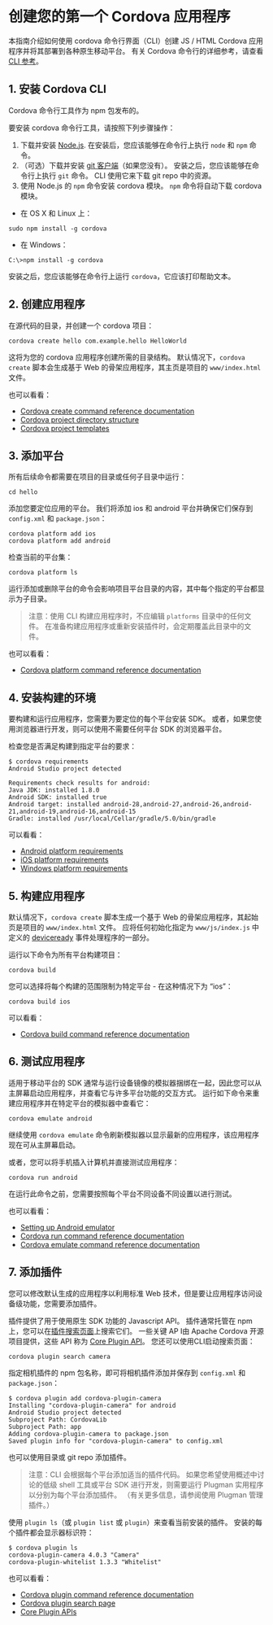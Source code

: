 # 创建您的第一个 Cordova 应用程序

本指南介绍如何使用 cordova 命令行界面（CLI）创建 JS / HTML Cordova 应用程序并将其部署到各种原生移动平台。 有关 Cordova 命令行的详细参考，请查看 [CLI 参考](https://cordova.apache.org/docs/en/8.x/reference/cordova-cli/index.html)。

## 1. 安装 Cordova CLI

Cordova 命令行工具作为 npm 包发布的。

要安装 cordova 命令行工具，请按照下列步骤操作：

1. 下载并安装 [Node.js](https://nodejs.org/en/download/). 在安装后，您应该能够在命令行上执行 `node` 和 `npm` 命令。
2. （可选）下载并安装 [git 客户端](http://git-scm.com/downloads)（如果您没有）。 安装之后，您应该能够在命令行上执行 `git` 命令。 CLI 使用它来下载 git repo 中的资源。
3. 使用 Node.js 的 `npm` 命令安装 cordova 模块。 `npm` 命令将自动下载 cordova 模块。
* 在 OS X 和 Linux 上：

```shell
sudo npm install -g cordova
```

* 在 Windows：

```shell
C:\>npm install -g cordova
```

安装之后，您应该能够在命令行上运行 `cordova`，它应该打印帮助文本。

## 2. 创建应用程序

在源代码的目录，并创建一个 cordova 项目：

```shell
cordova create hello com.example.hello HelloWorld
```

这将为您的 cordova 应用程序创建所需的目录结构。 默认情况下，`cordova create` 脚本会生成基于 Web 的骨架应用程序，其主页是项目的 `www/index.html` 文件。

也可以看看：

* [Cordova create command reference documentation](https://cordova.apache.org/docs/en/8.x/reference/cordova-cli/index.html#cordova-create-command)
* [Cordova project directory structure](https://cordova.apache.org/docs/en/8.x/reference/cordova-cli/index.html#directory-structure)
* [Cordova project templates](https://cordova.apache.org/docs/en/8.x/guide/cli/template.html#)

## 3. 添加平台

所有后续命令都需要在项目的目录或任何子目录中运行：

```shell
cd hello
```

添加您要定位应用的平台。 我们将添加 ios 和 android 平台并确保它们保存到 `config.xml` 和 `package.json`：

```shell
cordova platform add ios
cordova platform add android
```

检查当前的平台集：

```shell
cordova platform ls
```

运行添加或删除平台的命令会影响项目平台目录的内容，其中每个指定的平台都显示为子目录。

>注意：使用 CLI 构建应用程序时，不应编辑 `platforms` 目录中的任何文件。 在准备构建应用程序或重新安装插件时，会定期覆盖此目录中的文件。

也可以看看：

* [Cordova platform command reference documentation](https://cordova.apache.org/docs/en/8.x/reference/cordova-cli/index.html#cordova-platform-command)

## 4. 安装构建的环境

要构建和运行应用程序，您需要为要定位的每个平台安装 SDK。 或者，如果您使用浏览器进行开发，则可以使用不需要任何平台 SDK 的浏览器平台。

检查您是否满足构建到指定平台的要求：

```shell
$ cordova requirements
Android Studio project detected

Requirements check results for android:
Java JDK: installed 1.8.0
Android SDK: installed true
Android target: installed android-28,android-27,android-26,android-21,android-19,android-16,android-15
Gradle: installed /usr/local/Cellar/gradle/5.0/bin/gradle
```

可以看看：

* [Android platform requirements](https://cordova.apache.org/docs/en/8.x/guide/platforms/android/index.html#requirements-and-support)
* [iOS platform requirements](https://cordova.apache.org/docs/en/8.x/guide/platforms/ios/index.html#requirements-and-support)
* [Windows platform requirements](https://cordova.apache.org/docs/en/8.x/guide/platforms/windows/index.html#requirements-and-support)

## 5. 构建应用程序

默认情况下，`cordova create` 脚本生成一个基于 Web 的骨架应用程序，其起始页是项目的 `www/index.html` 文件。 应将任何初始化指定为 `www/js/index.js` 中定义的 [deviceready](https://cordova.apache.org/docs/en/8.x/cordova/events/events.html#deviceready) 事件处理程序的一部分。

运行以下命令为所有平台构建项目：

```shell
cordova build
```

您可以选择将每个构建的范围限制为特定平台 - 在这种情况下为 “ios”：

```shell
cordova build ios
```

可以看看：

* [Cordova build command reference documentation](https://cordova.apache.org/docs/en/8.x/reference/cordova-cli/index.html#cordova-build-command)

## 6. 测试应用程序

适用于移动平台的 SDK 通常与运行设备镜像的模拟器捆绑在一起，因此您可以从主屏幕启动应用程序，并查看它与许多平台功能的交互方式。 运行如下命令来重建应用程序并在特定平台的模拟器中查看它：

```shell
cordova emulate android
```

继续使用 `cordova emulate` 命令刷新模拟器以显示最新的应用程序，该应用程序现在可从主屏幕启动。

或者，您可以将手机插入计算机并直接测试应用程序：

```shell
cordova run android
```

在运行此命令之前，您需要按照每个平台不同设备不同设置以进行测试。

也可以看看：

* [Setting up Android emulator](https://cordova.apache.org/docs/en/8.x/guide/platforms/android/index.html#setting-up-an-emulator)
* [Cordova run command reference documentation](https://cordova.apache.org/docs/en/8.x/reference/cordova-cli/index.html#cordova-run-command)
* [Cordova emulate command reference documentation](https://cordova.apache.org/docs/en/8.x/reference/cordova-cli/index.html#cordova-emulate-command)

## 7. 添加插件

您可以修改默认生成的应用程序以利用标准 Web 技术，但是要让应用程序访问设备级功能，您需要添加插件。

插件提供了用于使用原生 SDK 功能的 Javascript API。 插件通常托管在 npm 上，您可以在[插件搜索页面](https://cordova.apache.org/plugins/)上搜索它们。 一些关键 AP I由 Apache Cordova 开源项目提供，这些 API 称为 [Core Plugin API](https://cordova.apache.org/docs/en/8.x/guide/support/index.html#core-plugin-apis)。 您还可以使用CLI启动搜索页面：

```shell
cordova plugin search camera
```

指定相机插件的 npm 包名称，即可将相机插件添加并保存到 `config.xml` 和 `package.json`：

```shell
$ cordova plugin add cordova-plugin-camera
Installing "cordova-plugin-camera" for android
Android Studio project detected
Subproject Path: CordovaLib
Subproject Path: app
Adding cordova-plugin-camera to package.json
Saved plugin info for "cordova-plugin-camera" to config.xml
```

也可以使用目录或 git repo 添加插件。

>注意：CLI 会根据每个平台添加适当的插件代码。 如果您希望使用概述中讨论的低级 shell 工具或平台 SDK 进行开发，则需要运行 Plugman 实用程序以分别为每个平台添加插件。 （有关更多信息，请参阅使用 Plugman 管理插件。）

使用 `plugin ls`（或 `plugin list` 或 `plugin`）来查看当前安装的插件。 安装的每个插件都会显示器标识符：

```shell
$ cordova plugin ls
cordova-plugin-camera 4.0.3 "Camera"
cordova-plugin-whitelist 1.3.3 "Whitelist"
```

也可以看看：

* [Cordova plugin command reference documentation](https://cordova.apache.org/docs/en/8.x/reference/cordova-cli/index.html#cordova-plugin-command)
* [Cordova plugin search page](https://cordova.apache.org/plugins/)
* [Core Plugin APIs](https://cordova.apache.org/docs/en/8.x/guide/support/index.html#core-plugin-apis)